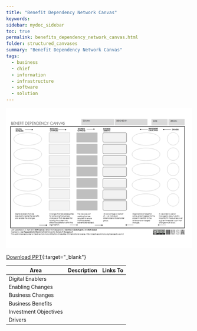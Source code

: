 ```yaml
---
title: "Benefit Dependency Network Canvas"
keywords: 
sidebar: mydoc_sidebar
toc: true
permalink: benefits_dependency_network_canvas.html
folder: structured_canvases
summary: "Benefit Dependency Network Canvas"
tags: 
  - business
  - chief
  - information
  - infrastructure
  - software
  - solution
---
```


![image001](media/benefits_dependency_network_canvas.svg)

[Download PPT](media/ppt/benefits_dependency_network_canvas.ppt){:target="_blank"}

| Area                  | Description | Links To |
| --------------------- | ----------- | -------- |
| Digital Enablers      |             |          |
| Enabling Changes      |             |          |
| Business Changes      |             |          |
| Business Benefits     |             |          |
| Investment Objectives |             |          |
| Drivers               |             |          |